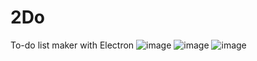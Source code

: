 # 2Do
To-do list maker with Electron
![image](https://user-images.githubusercontent.com/63078417/128449113-88715ccd-23ae-463a-828b-3d2140bff1dc.png)
![image](https://user-images.githubusercontent.com/63078417/128449139-4817c9b4-8de0-4375-90e7-88360261d3be.png)
![image](https://user-images.githubusercontent.com/63078417/128449145-4ab212d5-a62b-4307-9bff-3466b291cebe.png)

